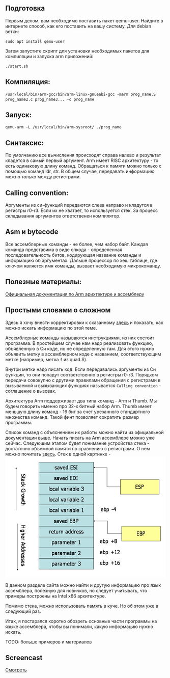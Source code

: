 ## Подготовка
Первым делом, вам необходимо поставить пакет qemu-user. Найдите в интернете
способ, как его поставить на вашу систему. Для debian ветки:
```
sudo apt install qemu-user
```
Затем запустите скрипт для установки необходимых пакетов для компиляции и
запуска arm приложений:
```
./start.sh
```

## Компиляция:
```
/usr/local/bin/arm-gcc/bin/arm-linux-gnueabi-gcc -marm prog_name.S prog_name2.c prog_name3... -o prog_name
```

## Запуск:
```
qemu-arm -L /usr/local/bin/arm-sysroot/ ./prog_name
```

## Синтаксис:
По умолчанию все вычисления происходят справа налево и результат кладется
в самый первый аргумент. Arm имеет RISC архитектуру - то есть одинаковую длину
команд. Обращаться к памяти можно только с помощью команд ldr, str.
В общем случае, передавать информацию можно только между регистрами.

## Calling convention:
Аргументы из си-функций передаются слева направо и кладутся в регистры
r0-r3. Если их не хватает, то используется стек. За процесс складывания аргументов
ответственен компилятор.

## Asm и bytecode
Все ассемблерные команды - не более, чем набор байт. Каждая команда представима
в виде опкода - определенная последовательность битов, кодирующая название
команды и информацию об аргументах. Дальше процессор по хеш таблице, где
ключом является имя команды, вызвает необходимую микрокоманду.

## Полезные материалы:
[Официальная документация по Arm арихтектуре и ассемблеру](https://developer.arm.com/documentation/dui0068/b/)

## Простыми словами о сложном
Здесь я хочу внести корректировки к сказанному
[здесь](https://github.com/victor-yacovlev/mipt-diht-caos/tree/master/practice/asm/arm_basics)
и показать, как можно искать информацию по этой теме.

Ассемблерные команды называются инструкциями, из них состоит программа.
В простейшем случае нам надо реализовать функцию, объявленную в Си коде,
но не определенную там. Для этого нужно объявить метку в ассемблерном коде
с названием, соответствующим метке (например, метка `f` из quad.S).

Внутри метки надо писать код. Если передавались аргументы из Си функции,
то они попадут соответственно в регистры r0-r3. Порядком передачи совокупно с
другими правилами обращения с регистрами в вызываемой и вызывающих функциях
называется `Calling convention` - соглашение о вызовах.

Архитектура Arm поддерживает два типа команд - Arm и Thumb. Мы будем говорить
именно про 32-х битный набор Arm. Thumb имеет меньшую длину команд - 16 бит за счет
урезанного стандартного множества команд. Такой финт позволяет сократить
размер программы.

Список команд с объяснением их работы можно найти из официальной документации
выше. Начать писать на Arm ассемблере можно уже сейчас. Следующим этапом будет
понимание устройства стека - достаточно объемной памяти по сравнению с
регистрами. О нем можно почитать [здесь](https://www.tutorialspoint.com/assembly_programming/assembly_procedures.htm#:~:text=A%20stack%20is%20an%20array,'top'%20of%20the%20stack.&text=The%20memory%20space%20reserved%20in,used%20for%20implementing%20the%20stack.).
Стек в одной картинке -
![Stack](stack-convention.png)

В данном разделе сайта можно найти и другую информацию про язык ассемблера, полезную
для новичков, но следует учитывать, что примеры построены на Intel x86 архитектуре.

Помимо стека, можно использовать память в куче. Но об этом уже в следующий раз.

Итак, я постарался коротко обозреть основные части программы на языке ассемблера,
чтобы вы понимали, какую информацию нужно искать.

TODO: больше примеров и материалов

## Screencast

[Смотреть](https://youtu.be/HbAuFNr3ZQg)
